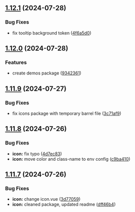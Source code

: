 ## [1.12.1](https://github.com/acronis/ui-component-library/compare/v1.12.0...v1.12.1) (2024-07-28)


### Bug Fixes

* fix tooltip background token ([4f6a5d0](https://github.com/acronis/ui-component-library/commit/4f6a5d05d00eb88c9dcc81f547d00228ee5c551b))

## [1.12.0](https://github.com/acronis/ui-component-library/compare/v1.11.9...v1.12.0) (2024-07-28)


### Features

* create demos package ([9342361](https://github.com/acronis/ui-component-library/commit/93423617b133b7031cfc6477fd65bd7c9ce58c9d))

## [1.11.9](https://github.com/acronis/ui-component-library/compare/v1.11.8...v1.11.9) (2024-07-27)


### Bug Fixes

* fix icons package with temporary barrel file ([3c71af9](https://github.com/acronis/ui-component-library/commit/3c71af9e85b447760dc16961c3629ed0210235a2))

## [1.11.8](https://github.com/acronis/ui-component-library/compare/v1.11.7...v1.11.8) (2024-07-26)


### Bug Fixes

* **icon:** fix typo ([4d7ec83](https://github.com/acronis/ui-component-library/commit/4d7ec831aa30fa6ec8e1d3c3c5e222f613c80a7c))
* **icon:** move color and class-name to env config ([c9ba410](https://github.com/acronis/ui-component-library/commit/c9ba410243d9ee7339142fa43a753612b366c75c))

## [1.11.7](https://github.com/acronis/ui-component-library/compare/v1.11.6...v1.11.7) (2024-07-26)


### Bug Fixes

* **icon:** change icon.vue ([3d77059](https://github.com/acronis/ui-component-library/commit/3d770590cf3a24ca22cb5baabb000063cc8ad51a))
* **icon:** cleaned package, updated readme ([dff46b4](https://github.com/acronis/ui-component-library/commit/dff46b4a8878bda31db94a43a494df64b93c0719))

